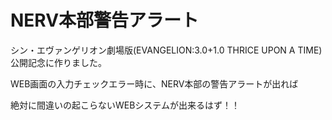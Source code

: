 # NERV本部警告アラート

シン・エヴァンゲリオン劇場版(EVANGELION:3.0+1.0 THRICE UPON A TIME)公開記念に作りました。

WEB画面の入力チェックエラー時に、NERV本部の警告アラートが出れば

絶対に間違いの起こらないWEBシステムが出来るはず！！

